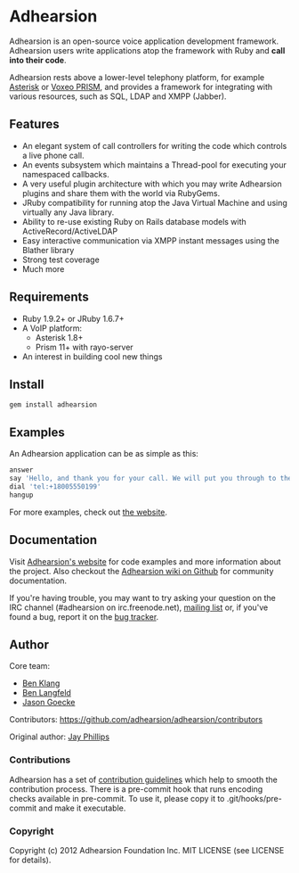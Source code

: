 # Adhearsion

Adhearsion is an open-source voice application development framework. Adhearsion users write applications atop the framework with Ruby and **call into their code**.

Adhearsion rests above a lower-level telephony platform, for example [Asterisk](http://asterisk.org) or [Voxeo PRISM](http://voxeolabs.com/prism/), and provides a framework for integrating with various resources, such as SQL, LDAP and XMPP (Jabber).

## Features

* An elegant system of call controllers for writing the code which controls a live phone call.
* An events subsystem which maintains a Thread-pool for executing your namespaced callbacks.
* A very useful plugin architecture with which you may write Adhearsion plugins and share them with the world via RubyGems.
* JRuby compatibility for running atop the Java Virtual Machine and using virtually any Java library.
* Ability to re-use existing Ruby on Rails database models with ActiveRecord/ActiveLDAP
* Easy interactive communication via XMPP instant messages using the Blather library
* Strong test coverage
* Much more

## Requirements

* Ruby 1.9.2+ or JRuby 1.6.7+
* A VoIP platform:
  * Asterisk 1.8+
  * Prism 11+ with rayo-server
* An interest in building cool new things

## Install

`gem install adhearsion`

## Examples

An Adhearsion application can be as simple as this:

```ruby
answer
say 'Hello, and thank you for your call. We will put you through to the front desk now...'
dial 'tel:+18005550199'
hangup
```

For more examples, check out [the website](http://adhearsion.com/examples).

## Documentation

Visit [Adhearsion's website](http://adhearsion.com) for code examples and more information about the project. Also checkout the [Adhearsion wiki on Github](http://github.com/adhearsion/adhearsion/wiki) for community documentation.

If you're having trouble, you may want to try asking your question on the IRC channel (#adhearsion on irc.freenode.net), [mailing list](http://groups.google.com/group/adhearsion) or, if you've found a bug, report it on the [bug tracker](https://github.com/adhearsion/adhearsion/issues).

## Author

Core team:

* [Ben Klang](https://github.com/bklang)
* [Ben Langfeld](https://github.com/benlangfeld)
* [Jason Goecke](https://github.com/jsgoecke)

Contributors: https://github.com/adhearsion/adhearsion/contributors

Original author: [Jay Phillips](https://github.com/jicksta)

### Contributions

Adhearsion has a set of [contribution guidelines](https://github.com/adhearsion/adhearsion/wiki/Contributing) which help to smooth the contribution process.
There is a pre-commit hook that runs encoding checks available in pre-commit. To use it, please copy it to .git/hooks/pre-commit and make it executable.

### Copyright

Copyright (c) 2012 Adhearsion Foundation Inc. MIT LICENSE (see LICENSE for details).
